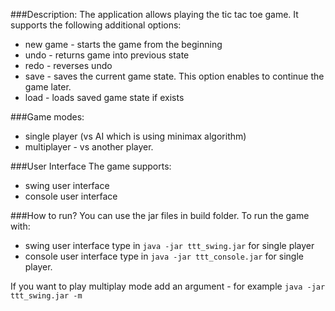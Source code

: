 ###Description:
The application allows playing the tic tac toe game. It supports the following additional options:
- new game - starts the game from the beginning
- undo - returns game into previous state
- redo - reverses undo
- save - saves the current game state. This option enables to continue the game later.
- load - loads saved game state if exists

###Game modes:
- single player (vs AI which is using minimax algorithm)
- multiplayer - vs another player.

###User Interface
The game supports:
- swing user interface
- console user interface

###How to run?
You can use the jar files in build folder. To run the game with:
- swing user interface type in  `java -jar ttt_swing.jar` for single player
- console user interface type in `java -jar ttt_console.jar` for single player.

If you want to play multiplay mode add an argument - for example `java -jar ttt_swing.jar -m`  
